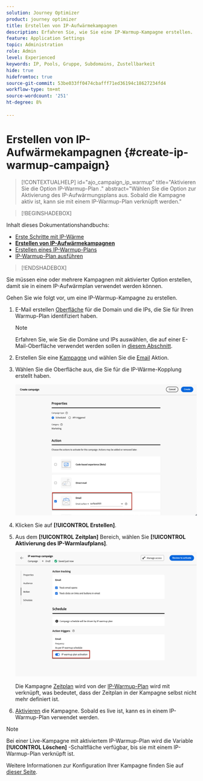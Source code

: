 ```yaml
---
solution: Journey Optimizer
product: journey optimizer
title: Erstellen von IP-Aufwärmekampagnen
description: Erfahren Sie, wie Sie eine IP-Warmup-Kampagne erstellen.
feature: Application Settings
topic: Administration
role: Admin
level: Experienced
keywords: IP, Pools, Gruppe, Subdomains, Zustellbarkeit
hide: true
hidefromtoc: true
source-git-commit: 53be033ff0474cbafff71ed36194c18627234fd4
workflow-type: tm+mt
source-wordcount: '251'
ht-degree: 8%

---
```


# Erstellen von IP-Aufwärmekampagnen {#create-ip-warmup-campaign}

>[!CONTEXTUALHELP]
>id="ajo_campaign_ip_warmup"
>title="Aktivieren Sie die Option IP-Warmup-Plan ."
>abstract="Wählen Sie die Option zur Aktivierung des IP-Aufwärmungsplans aus. Sobald die Kampagne aktiv ist, kann sie mit einem IP-Warmup-Plan verknüpft werden."

>[!BEGINSHADEBOX]

Inhalt dieses Dokumentationshandbuchs:

* [Erste Schritte mit IP-Wärme](ip-warmup-gs.md)
* **[Erstellen von IP-Aufwärmekampagnen](ip-warmup-campaign.md)**
* [Erstellen eines IP-Warmup-Plans](ip-warmup-plan.md)
* [IP-Warmup-Plan ausführen](ip-warmup-running.md)

>[!ENDSHADEBOX]

Sie müssen eine oder mehrere Kampagnen mit aktivierter Option erstellen, damit sie in einem IP-Aufwärmplan verwendet werden können.

Gehen Sie wie folgt vor, um eine IP-Warmup-Kampagne zu erstellen.

1. E-Mail erstellen [Oberfläche](channel-surfaces.md) für die Domain und die IPs, die Sie für Ihren Warmup-Plan identifiziert haben.<!--how do you identify these or who does it at the customer level?-->

   >[!NOTE]
   >
   >Erfahren Sie, wie Sie die Domäne und IPs auswählen, die auf einer E-Mail-Oberfläche verwendet werden sollen in [diesem Abschnitt](using/email/email-settings.md#subdomains-and-ip-pools).

1. Erstellen Sie eine [Kampagne](../campaigns/create-campaign.md) und wählen Sie die [Email](../email/create-email.md#create-email-journey-campaign) Aktion.

1. Wählen Sie die Oberfläche aus, die Sie für die IP-Wärme-Kopplung erstellt haben.

   ![](assets/ip-warmup-campaign-surface.png)

   <!--You must use the same surface as the one that will be used for the asociated IP warmup plan. [Learn how to create an IP warmup plan](#create-ip-warmup-plan)-->

1. Klicken Sie auf **[!UICONTROL Erstellen]**.

1. Aus dem **[!UICONTROL Zeitplan]** Bereich, wählen Sie **[!UICONTROL Aktivierung des IP-Warmlaufplans]**.

   ![](assets/ip-warmup-campaign-plan-activation.png)

   Die Kampagne [Zeitplan](../campaigns/create-campaign.md#schedule) wird von der [IP-Warmup-Plan](ip-warmup-plan.md) wird mit verknüpft, was bedeutet, dass der Zeitplan in der Kampagne selbst nicht mehr definiert ist.

1. [Aktivieren](../campaigns/review-activate-campaign.md) die Kampagne. Sobald es live ist, kann es in einem IP-Warmup-Plan verwendet werden.

>[!NOTE]
>
>Bei einer Live-Kampagne mit aktiviertem IP-Warmup-Plan wird die Variable **[!UICONTROL Löschen]** -Schaltfläche verfügbar, bis sie mit einem IP-Warmup-Plan verknüpft ist.

Weitere Informationen zur Konfiguration Ihrer Kampagne finden Sie auf [dieser Seite](../campaigns/get-started-with-campaigns.md).

